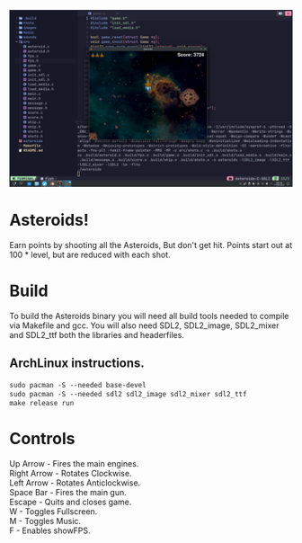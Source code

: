![Screenshot](screenshot.png)

# Asteroids!
Earn points by shooting all the Asteroids, But don't get hit. Points start out at 100 * level, but are reduced with each shot.

# Build
To build the Asteroids binary you will need all build tools needed to compile via Makefile and gcc. You will also need SDL2, SDL2_image, SDL2_mixer and SDL2_ttf both the libraries and headerfiles.

## ArchLinux instructions.

    sudo pacman -S --needed base-devel
    sudo pacman -S --needed sdl2 sdl2_image sdl2_mixer sdl2_ttf
    make release run

# Controls
Up Arrow - Fires the main engines.\
Right Arrow - Rotates Clockwise.\
Left Arrow - Rotates Anticlockwise.\
Space Bar - Fires the main gun.\
Escape - Quits and closes game.\
W - Toggles Fullscreen.\
M - Toggles Music.\
F - Enables showFPS.
